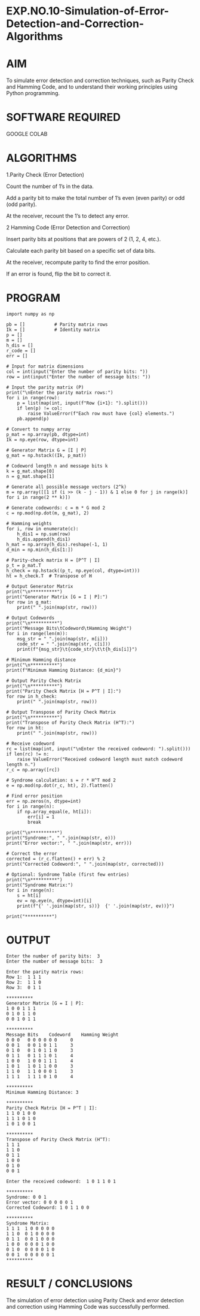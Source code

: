 # EXP.NO.10-Simulation-of-Error-Detection-and-Correction-Algorithms


# AIM

To simulate error detection and correction techniques, such as Parity Check and Hamming Code, and to understand their working principles using Python programming.

# SOFTWARE REQUIRED

GOOGLE COLAB

# ALGORITHMS

1.Parity Check (Error Detection)

Count the number of 1’s in the data.

Add a parity bit to make the total number of 1’s even (even parity) or odd (odd parity).

At the receiver, recount the 1’s to detect any error.

2 Hamming Code (Error Detection and Correction)

Insert parity bits at positions that are powers of 2 (1, 2, 4, etc.).

Calculate each parity bit based on a specific set of data bits.

At the receiver, recompute parity to find the error position.

If an error is found, flip the bit to correct it.

# PROGRAM
```
import numpy as np

pb = []           # Parity matrix rows
Ik = []           # Identity matrix
p = []
m = []
h_dis = []
r_code = []
err = []

# Input for matrix dimensions
col = int(input("Enter the number of parity bits: "))
row = int(input("Enter the number of message bits: "))

# Input the parity matrix (P)
print("\nEnter the parity matrix rows:")
for i in range(row):
    p = list(map(int, input(f"Row {i+1}: ").split()))
    if len(p) != col:
        raise ValueError(f"Each row must have {col} elements.")
    pb.append(p)

# Convert to numpy array
p_mat = np.array(pb, dtype=int)
Ik = np.eye(row, dtype=int)

# Generator Matrix G = [I | P]
g_mat = np.hstack((Ik, p_mat))

# Codeword length n and message bits k
k = g_mat.shape[0]
n = g_mat.shape[1]

# Generate all possible message vectors (2^k)
m = np.array([[1 if (i >> (k - j - 1)) & 1 else 0 for j in range(k)] for i in range(2 ** k)])

# Generate codewords: c = m * G mod 2
c = np.mod(np.dot(m, g_mat), 2)

# Hamming weights
for i, row in enumerate(c):
    h_dis1 = np.sum(row)
    h_dis.append(h_dis1)
h_mat = np.array(h_dis).reshape(-1, 1)
d_min = np.min(h_dis[1:])

# Parity-check matrix H = [P^T | I]
p_t = p_mat.T
h_check = np.hstack((p_t, np.eye(col, dtype=int)))
ht = h_check.T  # Transpose of H

# Output Generator Matrix
print("\n**********")
print("Generator Matrix [G = I | P]:")
for row in g_mat:
    print(" ".join(map(str, row)))

# Output Codewords
print("\n**********")
print("Message Bits\tCodeword\tHamming Weight")
for i in range(len(m)):
    msg_str = " ".join(map(str, m[i]))
    code_str = " ".join(map(str, c[i]))
    print(f"{msg_str}\t{code_str}\t\t{h_dis[i]}")

# Minimum Hamming distance
print("\n**********")
print(f"Minimum Hamming Distance: {d_min}")

# Output Parity Check Matrix
print("\n**********")
print("Parity Check Matrix [H = P^T | I]:")
for row in h_check:
    print(" ".join(map(str, row)))

# Output Transpose of Parity Check Matrix
print("\n**********")
print("Transpose of Parity Check Matrix (H^T):")
for row in ht:
    print(" ".join(map(str, row)))

# Receive codeword
rc = list(map(int, input("\nEnter the received codeword: ").split()))
if len(rc) != n:
    raise ValueError("Received codeword length must match codeword length n.")
r_c = np.array([rc])

# Syndrome calculation: s = r * H^T mod 2
e = np.mod(np.dot(r_c, ht), 2).flatten()

# Find error position
err = np.zeros(n, dtype=int)
for i in range(n):
    if np.array_equal(e, ht[i]):
        err[i] = 1
        break

print("\n**********")
print("Syndrome:", " ".join(map(str, e)))
print("Error vector:", " ".join(map(str, err)))

# Correct the error
corrected = (r_c.flatten() + err) % 2
print("Corrected Codeword:", " ".join(map(str, corrected)))

# Optional: Syndrome Table (first few entries)
print("\n**********")
print("Syndrome Matrix:")
for i in range(n):
    s = ht[i]
    ev = np.eye(n, dtype=int)[i]
    print(f"{' '.join(map(str, s))}  {' '.join(map(str, ev))}")

print("**********")
```
# OUTPUT
```
Enter the number of parity bits:  3
Enter the number of message bits:  3

Enter the parity matrix rows:
Row 1:  1 1 1
Row 2:  1 1 0
Row 3:  0 1 1

**********
Generator Matrix [G = I | P]:
1 0 0 1 1 1
0 1 0 1 1 0
0 0 1 0 1 1

**********
Message Bits	Codeword	Hamming Weight
0 0 0	0 0 0 0 0 0		0
0 0 1	0 0 1 0 1 1		3
0 1 0	0 1 0 1 1 0		3
0 1 1	0 1 1 1 0 1		4
1 0 0	1 0 0 1 1 1		4
1 0 1	1 0 1 1 0 0		3
1 1 0	1 1 0 0 0 1		3
1 1 1	1 1 1 0 1 0		4

**********
Minimum Hamming Distance: 3

**********
Parity Check Matrix [H = P^T | I]:
1 1 0 1 0 0
1 1 1 0 1 0
1 0 1 0 0 1

**********
Transpose of Parity Check Matrix (H^T):
1 1 1
1 1 0
0 1 1
1 0 0
0 1 0
0 0 1

Enter the received codeword:  1 0 1 1 0 1

**********
Syndrome: 0 0 1
Error vector: 0 0 0 0 0 1
Corrected Codeword: 1 0 1 1 0 0

**********
Syndrome Matrix:
1 1 1  1 0 0 0 0 0
1 1 0  0 1 0 0 0 0
0 1 1  0 0 1 0 0 0
1 0 0  0 0 0 1 0 0
0 1 0  0 0 0 0 1 0
0 0 1  0 0 0 0 0 1
**********
```

 
# RESULT / CONCLUSIONS
The simulation of error detection using Parity Check and error detection and correction using Hamming Code was successfully performed.
